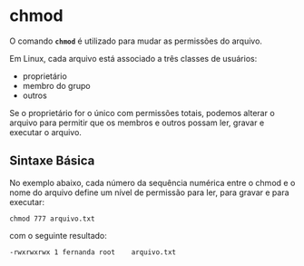 # chmod

O comando __`chmod`__ é utilizado para mudar as permissões do arquivo.

Em Linux, cada arquivo está associado a três classes de usuários:

* proprietário
* membro do grupo
* outros

Se o proprietário for o único com permissões totais, podemos alterar o arquivo para permitir que os membros e outros possam ler, gravar e executar o arquivo.

## Sintaxe Básica

No exemplo abaixo, cada número da sequência numérica entre o chmod e o nome do arquivo define um nível de permissão para ler, para gravar e para executar:

```
chmod 777 arquivo.txt
```

com o seguinte resultado:

```
-rwxrwxrwx 1 fernanda root    arquivo.txt
```
